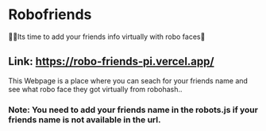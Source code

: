 # Robofriends

✌🏻Its time to add your friends info virtually with robo faces🤖


## Link: https://robo-friends-pi.vercel.app/ 



This Webpage is a place where you can seach for your friends name and see what robo face they got virtually from robohash.. 

### Note: You need to add your friends name in the robots.js if your friends name is not available in the url. 
